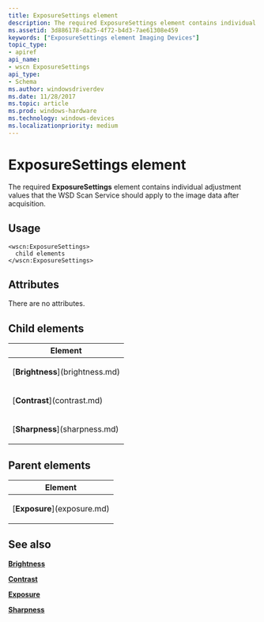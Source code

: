 ```yaml
---
title: ExposureSettings element
description: The required ExposureSettings element contains individual adjustment values that the WSD Scan Service should apply to the image data after acquisition.
ms.assetid: 3d886178-da25-4f72-b4d3-7ae61308e459
keywords: ["ExposureSettings element Imaging Devices"]
topic_type:
- apiref
api_name:
- wscn ExposureSettings
api_type:
- Schema
ms.author: windowsdriverdev
ms.date: 11/28/2017
ms.topic: article
ms.prod: windows-hardware
ms.technology: windows-devices
ms.localizationpriority: medium
---
```


# ExposureSettings element


The required **ExposureSettings** element contains individual adjustment values that the WSD Scan Service should apply to the image data after acquisition.

Usage
-----

``` syntax
<wscn:ExposureSettings>
  child elements
</wscn:ExposureSettings>
```

Attributes
----------

There are no attributes.

## Child elements


<table>
<colgroup>
<col width="100%" />
</colgroup>
<thead>
<tr class="header">
<th>Element</th>
</tr>
</thead>
<tbody>
<tr class="odd">
<td><p>[<strong>Brightness</strong>](brightness.md)</p></td>
</tr>
<tr class="even">
<td><p>[<strong>Contrast</strong>](contrast.md)</p></td>
</tr>
<tr class="odd">
<td><p>[<strong>Sharpness</strong>](sharpness.md)</p></td>
</tr>
</tbody>
</table>

## Parent elements


<table>
<colgroup>
<col width="100%" />
</colgroup>
<thead>
<tr class="header">
<th>Element</th>
</tr>
</thead>
<tbody>
<tr class="odd">
<td><p>[<strong>Exposure</strong>](exposure.md)</p></td>
</tr>
</tbody>
</table>

## <span id="see_also"></span>See also


[**Brightness**](brightness.md)

[**Contrast**](contrast.md)

[**Exposure**](exposure.md)

[**Sharpness**](sharpness.md)

 

 






